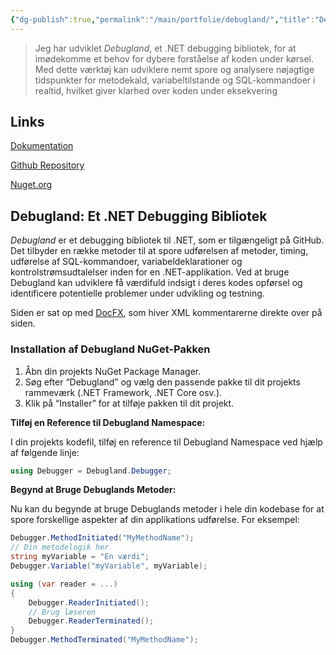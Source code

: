 ```yaml
---
{"dg-publish":true,"permalink":"/main/portfolie/debugland/","title":"Debugland","tags":["Portfolie"],"created":"2024-08-11T07:37:49.048+02:00"}
---
```


> Jeg har udviklet *Debugland*, et .NET debugging bibliotek, for at imødekomme
> et behov for dybere forståelse af koden under kørsel. Med dette værktøj kan
> udviklere nemt spore og analysere nøjagtige tidspunkter for metodekald,
> variabeltilstande og SQL-kommandoer i realtid, hvilket giver klarhed over
> koden under eksekvering

## Links

[Dokumentation](https://abarbesgaard.github.io/Debugland/index.html)

[Github Repository](https://github.com/Abarbesgaard/Debugland?tab=readme-ov-file)

[Nuget.org](https://www.nuget.org/packages/Debugland)

## Debugland: Et .NET Debugging Bibliotek

*Debugland* er et debugging bibliotek til .NET, som er tilgængeligt på
GitHub. Det tilbyder en række metoder til at spore udførelsen af metoder,
timing, udførelse af SQL-kommandoer, variabeldeklarationer og
kontrolstrømsudtalelser inden for en .NET-applikation.
Ved at bruge Debugland kan udviklere få værdifuld indsigt i deres kodes
opførsel og identificere potentielle problemer under udvikling og testning.

Siden er sat op med [DocFX](https://github.com/dotnet/docfx), som hiver XML
kommentarerne direkte over på siden.

### Installation af Debugland NuGet-Pakken

1. Åbn din projekts NuGet Package Manager.
2. Søg efter “Debugland” og vælg den passende pakke til dit projekts
rammeværk (.NET Framework, .NET Core osv.).
3. Klik på “Installer” for at tilføje pakken til dit projekt.

**Tilføj en Reference til Debugland Namespace:**

I din projekts kodefil, tilføj en reference til Debugland Namespace ved
hjælp af følgende linje:

```csharp
using Debugger = Debugland.Debugger;
```

**Begynd at Bruge Debuglands Metoder:**

Nu kan du begynde at bruge Debuglands metoder i hele din kodebase for at spore
forskellige aspekter af din applikations udførelse. For eksempel:

```csharp
Debugger.MethodInitiated("MyMethodName");
// Din metodelogik her
string myVariable = "En værdi";
Debugger.Variable("myVariable", myVariable);

using (var reader = ...)
{
    Debugger.ReaderInitiated();
    // Brug læseren
    Debugger.ReaderTerminated();
}
Debugger.MethodTerminated("MyMethodName");
```
